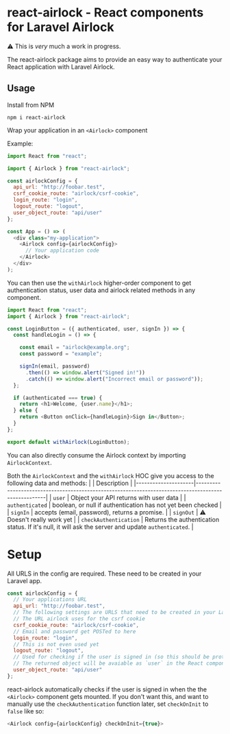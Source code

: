 # react-airlock - React components for Laravel Airlock

⚠️ This is _very_ much a work in progress.

The react-airlock package aims to provide an easy way to authenticate your React application with Laravel Airlock.

## Usage

Install from NPM
```
npm i react-airlock
```

Wrap your application in an `<Airlock>` component

Example:

```js
import React from "react";

import { Airlock } from "react-airlock";

const airlockConfig = {
  api_url: "http://foobar.test",
  csrf_cookie_route: "airlock/csrf-cookie",
  login_route: "login",
  logout_route: "logout",
  user_object_route: "api/user"
};

const App = () => (
  <div class="my-application">
    <Airlock config={airlockConfig}>
      // Your application code
    </Airlock>
  </div>
);
```

You can then use the `withAirlock` higher-order component to get authentication status, user data and airlock related methods in any component.

```js
import React from "react";
import { Airlock } from "react-airlock";

const LoginButton = ({ authenticated, user, signIn }) => {
  const handleLogin = () => {

    const email = "airlock@example.org";
    const password = "example";

    signIn(email, password)
      .then(() => window.alert("Signed in!"))
      .catch(() => window.alert("Incorrect email or password"));
  };

  if (authenticated === true) {
    return <h1>Welcome, {user.name}</h1>;
  } else {
    return <Button onClick={handleLogin}>Sign in</Button>;
  }
};

export default withAirlock(LoginButton);
```

You can also directly consume the Airlock context by importing `AirlockContext`.

Both the `AirlockContext` and the `withAirlock` HOC give you access to the following data and methods:
| | Description |
|---------------------|-----------------------------------------------------------------------------------------------------|
| `user` | Object your API returns with user data |
| `authenticated` | boolean, or null if authentication has not yet been checked |
| `signIn` | accepts (email, password), returns a promise. |
| `signOut` | ⚠️ Doesn't really work yet |
| `checkAuthentication` | Returns the authentication status. If it's null, it will ask the server and update `authenticated`. |

# Setup

All URLS in the config are required. These need to be created in your Laravel app.

```js
const airlockConfig = {
  // Your applications URL
  api_url: "http://foobar.test",
  // The following settings are URLS that need to be created in your Laravel application
  // The URL airlock uses for the csrf cookie
  csrf_cookie_route: "airlock/csrf-cookie",
  // Email and password get POSTed to here
  login_route: "login",
  // This is not even used yet
  logout_route: "logout",
  // Used for checking if the user is signed in (so this should be protected)
  // The returned object will be avaiable as `user` in the React components.
  user_object_route: "api/user"
};
```

react-airlock automatically checks if the user is signed in when the the `<Airlock>` component gets mounted. If you don't want this, and want to manually use the `checkAuthentication` function later, set `checkOnInit` to `false` like so:

```js
<Airlock config={airlockConfig} checkOnInit={true}>
```
